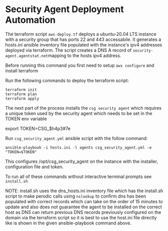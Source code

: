 # Security Agent Deployment Automation

The terraform script `aws-deploy.tf` deploys a ubuntu-20.04 LTS instance with a security group that has ports 22 and 443 accessabile. It generates a hosts.ini ansible inventory file populated with the instance's ipv4 addresses deployed via terraform. The script creates a DNS A record of `security-agent.agentstat.net`mapping to the hosts ipv4 address.   

Before running this command you first need to setup `aws configure` and install terraform

Run the following commands to deploy the terraform script:
```
terraform init
terraform plan
terraform apply
```

The next part of the process installs the `csg security agent` which requires a unique token used by the security agent which needs to be set in the TOKEN env variable

export TOKEN=CSG_$h4p3#7e

Run `csg_security_agent.yml` ansible script with the follow command:

`ansible-playbook -i hosts.ini -l agents csg_security_agent.yml -e "TOKEN=$TOKEN"`

This configures /opt/csg_security_agent on the instance with the installer, configuration file and token.

To run all of these commands without interactive terminal prompts see `install.sh`

NOTE: install.sh uses the dns_hosts.ini inventory file which has the install.sh script to make perodic calls using `nslookup` to confirm dns has been populated with correct records which can take on the order of 15 minutes to update and also does not guarantee the agent to be installed on the correct host as DNS can return previous DNS records previously configured on the domain via the terraform script so it is best to use the host.ini file directly like is shown in the given ansible-playbook command above.
